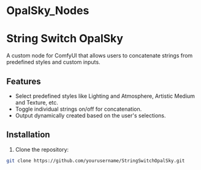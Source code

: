 # OpalSky_Nodes
# String Switch OpalSky

A custom node for ComfyUI that allows users to concatenate strings from predefined styles and custom inputs.

## Features
- Select predefined styles like Lighting and Atmosphere, Artistic Medium and Texture, etc.
- Toggle individual strings on/off for concatenation.
- Output dynamically created based on the user's selections.

## Installation

1. Clone the repository:
```bash
git clone https://github.com/yourusername/StringSwitchOpalSky.git

